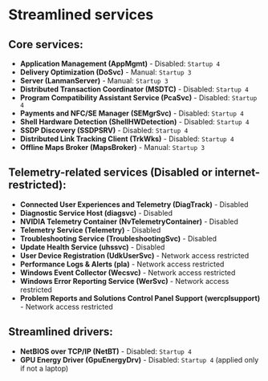 # Streamlined services

## Core services:

- **Application Management (AppMgmt)** - Disabled: `Startup 4`
- **Delivery Optimization (DoSvc)** - Manual: `Startup 3`
- **Server (LanmanServer)** - Manual: `Startup 3`
- **Distributed Transaction Coordinator (MSDTC)** - Disabled: `Startup 4`
- **Program Compatibility Assistant Service (PcaSvc)** - Disabled: `Startup 4`
- **Payments and NFC/SE Manager (SEMgrSvc)** - Disabled: `Startup 4`
- **Shell Hardware Detection (ShellHWDetection)** - Disabled: `Startup 4`
- **SSDP Discovery (SSDPSRV)** - Disabled: `Startup 4`
- **Distributed Link Tracking Client (TrkWks)** - Disabled: `Startup 4`
- **Offline Maps Broker (MapsBroker)** - Manual: `Startup 3`

## Telemetry-related services (Disabled or internet-restricted):

- **Connected User Experiences and Telemetry (DiagTrack)** - Disabled
- **Diagnostic Service Host (diagsvc)** - Disabled
- **NVIDIA Telemetry Container (NvTelemetryContainer)** - Disabled
- **Telemetry Service (Telemetry)** - Disabled
- **Troubleshooting Service (TroubleshootingSvc)** - Disabled
- **Update Health Service (uhssvc)** - Disabled
- **User Device Registration (UdkUserSvc)** - Network access restricted
- **Performance Logs & Alerts (pla)** - Network access restricted
- **Windows Event Collector (Wecsvc)** - Network access restricted
- **Windows Error Reporting Service (WerSvc)** - Network access restricted
- **Problem Reports and Solutions Control Panel Support (wercplsupport)** - Network access restricted

## Streamlined drivers:

- **NetBIOS over TCP/IP (NetBT)** - Disabled: `Startup 4`
- **GPU Energy Driver (GpuEnergyDrv)** - Disabled: `Startup 4` (applied only if not a laptop)